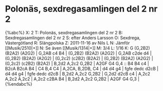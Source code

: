 # Polonäs, sexdregasamlingen del 2 nr 2

{%abc%}
X: 2
T: Polonäs, sexdregasamlingen del 2 nr 2
B: Sexdregasamlingen del 2 nr 2
S: efter Anders Larsson
O: Sexdrega, Västergötland
R: Slängpolska
Z: 2011-11-16 av Nils L
N: Jämför [[Musik/2510|+]]
N: Se även [[Musik/1314|+]]
M: 3/4
L: 1/16
K: G
(G,2B2) (B2A2) (A2G2) | G,2AB c4 B4 | (G,2B2) (B2A2) (A2G2) | G,2AB c2de d4 | (G,2B2) (B2A2) (A2G2) | 
(G,2c2) (c2B2) (B2A2) | (G,2B2) (B2A2) (A2G2) | (G,2c2) (c2B2) (B2A2) | B,2d2 A,2c2 G,2B2 | A2GF G4 G,4 :: 
B4 B4 c4 | B2cA B2cA B4 | C4 B,4 C4 | A,2CA, B,2DB, C4 | 
d4 d4 g4 | fgfe dedc d2cB | d4 d4 g4 | fgfe dedc d2cB |
B,2d2 A,2c2 G,2B2 | G,2d2 d2cB c4 | A,2c2 A,2c2 A,2c2 | A,2c2 c2BA B4 | 
B,2d2 A,2c2 G,2B2 | A2GF G4 G,3 |
{%endabc%}
